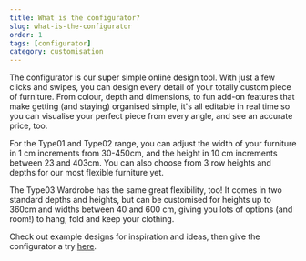 ```yaml
---
title: What is the configurator?
slug: what-is-the-configurator
order: 1
tags: [configurator]
category: customisation
---
```


The configurator is our super simple online design tool. With just a few clicks and swipes, you can design every detail of your totally custom piece of furniture. From colour, depth and dimensions, to fun add-on features that make getting (and staying) organised simple, it's all editable in real time so you can visualise your perfect piece from every angle, and see an accurate price, too.

For the Type01 and Type02 range, you can adjust the width of your furniture in 1 cm increments from 30-450cm, and the height in 10 cm increments between 23 and 403cm. You can also choose from 3 row heights and depths for our most flexible furniture yet.

The Type03 Wardrobe has the same great flexibility, too! It comes in two standard depths and heights, but can be customised for heights up to 360cm and widths between 40 and 600 cm, giving you lots of options (and room!) to hang, fold and keep your clothing.

Check out example designs for inspiration and ideas, then give the configurator a try [here](https://tylko.com/shelf/bookshelves).
